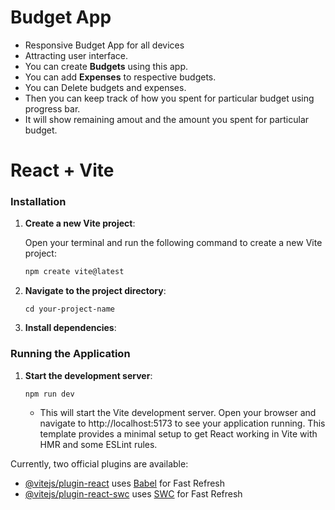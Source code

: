 # Budget App
[](https://github.com/user-attachments/assets/473bdb10-6fcc-41d6-81d7-7312031a8c52)
- Responsive Budget App for all devices
- Attracting user interface.
- You can create **Budgets** using this app.
- You can add **Expenses** to respective budgets.
- You can Delete budgets and expenses.
- Then you can keep track of how you spent for particular budget using progress bar.
- It will show remaining amout and the amount you spent for particular budget.

# React + Vite

### Installation

1. **Create a new Vite project**:

   Open your terminal and run the following command to create a new Vite project:

   ```bash
   npm create vite@latest
   ```

2. **Navigate to the project directory**:
   ```
   cd your-project-name
   ```
3. **Install dependencies**:

### Running the Application

1. **Start the development server**:

   ```
   npm run dev
   ```

   - This will start the Vite development server. Open your browser and navigate to http://localhost:5173 to see your application running.
     This template provides a minimal setup to get React working in Vite with HMR and some ESLint rules.

Currently, two official plugins are available:

- [@vitejs/plugin-react](https://github.com/vitejs/vite-plugin-react/blob/main/packages/plugin-react/README.md) uses [Babel](https://babeljs.io/) for Fast Refresh
- [@vitejs/plugin-react-swc](https://github.com/vitejs/vite-plugin-react-swc) uses [SWC](https://swc.rs/) for Fast Refresh
